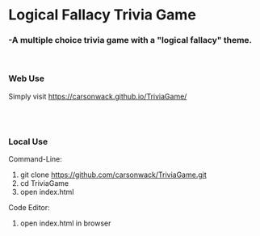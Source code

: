 # Logical Fallacy Trivia Game
### -A multiple choice trivia game with a "logical fallacy" theme.

<br/>

### Web Use

Simply visit https://carsonwack.github.io/TriviaGame/

<br/><br/>

### Local Use
Command-Line:
1. git clone https://github.com/carsonwack/TriviaGame.git
2. cd TriviaGame
3. open index.html


Code Editor:
1. open index.html in browser
